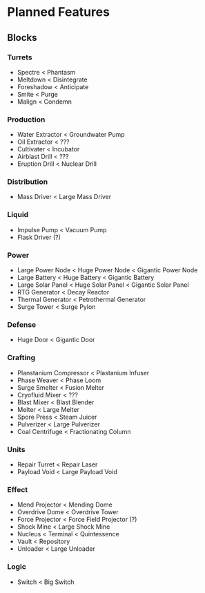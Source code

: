 # Planned Features

## Blocks

### Turrets

- Spectre < Phantasm
- Meltdown < Disintegrate
- Foreshadow < Anticipate
- Smite < Purge
- Malign < Condemn

### Production

- Water Extractor < Groundwater Pump
- Oil Extractor < ???
- Cultivater < Incubator
- Airblast Drill < ???
- Eruption Drill < Nuclear Drill

### Distribution

- Mass Driver < Large Mass Driver

### Liquid

- Impulse Pump < Vacuum Pump
- Flask Driver (?)

### Power

- Large Power Node < Huge Power Node < Gigantic Power Node
- Large Battery < Huge Battery < Gigantic Battery
- Large Solar Panel < Huge Solar Panel < Gigantic Solar Panel
- RTG Generator < Decay Reactor
- Thermal Generator < Petrothermal Generator
- Surge Tower < Surge Pylon

### Defense

- Huge Door < Gigantic Door

### Crafting

- Planstanium Compressor < Plastanium Infuser
- Phase Weaver < Phase Loom
- Surge Smelter < Fusion Melter
- Cryofluid Mixer < ???
- Blast Mixer < Blast Blender
- Melter < Large Melter
- Spore Press < Steam Juicer
- Pulverizer < Large Pulverizer
- Coal Centrifuge < Fractionating Column

### Units

- Repair Turret < Repair Laser
- Payload Void < Large Payload Void

### Effect

- Mend Projector < Mending Dome
- Overdrive Dome < Overdrive Tower
- Force Projector < Force Field Projector (?)
- Shock Mine < Large Shock Mine
- Nucleus < Terminal < Quintessence
- Vault < Repository
- Unloader < Large Unloader

### Logic

- Switch < Big Switch